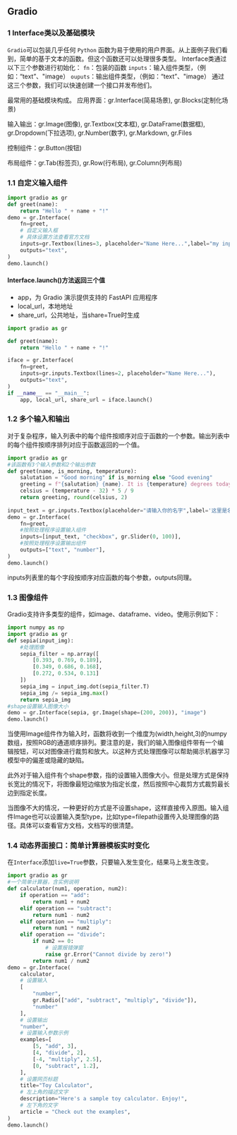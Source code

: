 ## Gradio
### 1 Interface类以及基础模块

`Gradio`可以包装几乎任何 `Python` 函数为易于使用的用户界面。从上面例子我们看到，简单的基于文本的函数。但这个函数还可以处理很多类型。
Interface类通过以下三个参数进行初始化：
`fn`：包装的函数
`inputs`：输入组件类型，（例如：“text”、"image）
`ouputs`：输出组件类型，（例如：“text”、"image）
通过这三个参数，我们可以快速创建一个接口并发布他们。

最常用的基础模块构成。
应用界面：gr.Interface(简易场景), gr.Blocks(定制化场景)

输入输出：gr.Image(图像), gr.Textbox(文本框), gr.DataFrame(数据框), gr.Dropdown(下拉选项), gr.Number(数字), gr.Markdown, gr.Files

控制组件：gr.Button(按钮)

布局组件：gr.Tab(标签页), gr.Row(行布局), gr.Column(列布局)

### 1.1 自定义输入组件
~~~py
import gradio as gr
def greet(name):
    return "Hello " + name + "!"
demo = gr.Interface(
    fn=greet,
    # 自定义输入框
    # 具体设置方法查看官方文档
    inputs=gr.Textbox(lines=3, placeholder="Name Here...",label="my input"),
    outputs="text",
)
demo.launch()
~~~

#### Interface.launch()方法返回三个值

-   app，为 Gradio 演示提供支持的 FastAPI 应用程序
-   local_url，本地地址
-   share_url，公共地址，当share=True时生成

~~~py
import gradio as gr

def greet(name):
    return "Hello " + name + "!"

iface = gr.Interface(
    fn=greet,
    inputs=gr.inputs.Textbox(lines=2, placeholder="Name Here..."),
    outputs="text",
)
if __name__ == "__main__":
    app, local_url, share_url = iface.launch()
~~~

### 1.2 多个输入和输出
对于复杂程序，输入列表中的每个组件按顺序对应于函数的一个参数。输出列表中的每个组件按顺序排列对应于函数返回的一个值。
~~~py
import gradio as gr
#该函数有3个输入参数和2个输出参数
def greet(name, is_morning, temperature):
    salutation = "Good morning" if is_morning else "Good evening"
    greeting = f"{salutation} {name}. It is {temperature} degrees today"
    celsius = (temperature - 32) * 5 / 9
    return greeting, round(celsius, 2)
    
input_text = gr.inputs.Textbox(placeholder="请输入你的名字",label='这里是名称')
demo = gr.Interface(
    fn=greet,
    #按照处理程序设置输入组件
    inputs=[input_text, "checkbox", gr.Slider(0, 100)],
    #按照处理程序设置输出组件
    outputs=["text", "number"],
)
demo.launch()
~~~
inputs列表里的每个字段按顺序对应函数的每个参数，outputs同理。

### 1.3 图像组件

Gradio支持许多类型的组件，如image、dataframe、video。使用示例如下：
~~~py
import numpy as np
import gradio as gr
def sepia(input_img):
    #处理图像
    sepia_filter = np.array([
        [0.393, 0.769, 0.189],
        [0.349, 0.686, 0.168],
        [0.272, 0.534, 0.131]
    ])
    sepia_img = input_img.dot(sepia_filter.T)
    sepia_img /= sepia_img.max()
    return sepia_img
#shape设置输入图像大小
demo = gr.Interface(sepia, gr.Image(shape=(200, 200)), "image")
demo.launch()
~~~

当使用Image组件作为输入时，函数将收到一个维度为(width,height,3)的numpy数组，按照RGB的通道顺序排列。要注意的是，我们的输入图像组件带有一个编辑按钮，可以对图像进行裁剪和放大。以这种方式处理图像可以帮助揭示机器学习模型中的偏差或隐藏的缺陷。

此外对于输入组件有个shape参数，指的设置输入图像大小。但是处理方式是保持长宽比的情况下，将图像最短边缩放为指定长度，然后按照中心裁剪方式裁剪最长边到指定长度。

当图像不大的情况，一种更好的方式是不设置shape，这样直接传入原图。输入组件Image也可以设置输入类型type，比如type=filepath设置传入处理图像的路径。具体可以查看官方文档，文档写的很清楚。

### 1.4 动态界面接口：简单计算器模板实时变化

在`Interface`添加`live=True`参数，只要输入发生变化，结果马上发生改变。
~~~py
import gradio as gr
#一个简单计算器，含实例说明
def calculator(num1, operation, num2):
    if operation == "add":
        return num1 + num2
    elif operation == "subtract":
        return num1 - num2
    elif operation == "multiply":
        return num1 * num2
    elif operation == "divide":
        if num2 == 0:
            # 设置报错弹窗
            raise gr.Error("Cannot divide by zero!")
        return num1 / num2
demo = gr.Interface(
    calculator,
    # 设置输入
    [
        "number",
        gr.Radio(["add", "subtract", "multiply", "divide"]),
        "number"
    ],
    # 设置输出
    "number",
    # 设置输入参数示例
    examples=[
        [5, "add", 3],
        [4, "divide", 2],
        [-4, "multiply", 2.5],
        [0, "subtract", 1.2],
    ],
    # 设置网页标题
    title="Toy Calculator",
    # 左上角的描述文字
    description="Here's a sample toy calculator. Enjoy!",
    # 左下角的文字
    article = "Check out the examples",
)
demo.launch()
~~~
<!--stackedit_data:
eyJoaXN0b3J5IjpbMjExNTk3Mjc4NywtMzcxMDgzMDE1LC0xNj
Q1MzI4NDczLDQ0MDkwNTYxOV19
-->